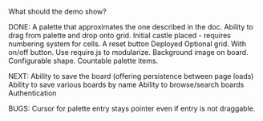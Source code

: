 What should the demo show?

DONE:
	A palette that approximates the one described in the doc. 
	Ability to drag from palette and drop onto grid.
	Initial castle placed - requires numbering system for cells.
	A reset button
	Deployed
	Optional grid.  With on/off button.
	Use require.js to modularize.
	Background image on board.
	Configurable shape.
	Countable palette items.

NEXT:
	Ability to save the board (offering persistence between page loads)
	Ability to save various boards by name
        Ability to browse/search boards
        Authentication

BUGS:
    Cursor for palette entry stays pointer even if entry is not draggable.
